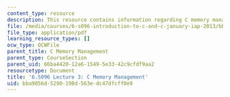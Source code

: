 ```yaml
---
content_type: resource
description: This resource contains information regarding C memory management.
file: /media/courses/6-s096-introduction-to-c-and-c-january-iap-2013/bba9056d5290198d563edc47dfcff0e9_MIT6_S096_IAP13_lec3.pdf
file_type: application/pdf
learning_resource_types: []
ocw_type: OCWFile
parent_title: C Memory Management
parent_type: CourseSection
parent_uid: 66ba4420-12a6-1549-5e33-42c9cfdf9aa2
resourcetype: Document
title: '6.S096 Lecture 3: C Memory Management'
uid: bba9056d-5290-198d-563e-dc47dfcff0e9
---
```

